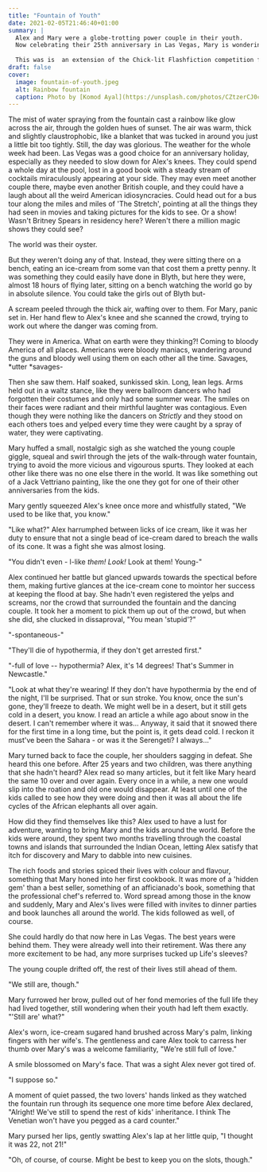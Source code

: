 ```yaml
---
title: "Fountain of Youth"
date: 2021-02-05T21:46:40+01:00
summary: |
  Alex and Mary were a globe-trotting power couple in their youth. 
  Now celebrating their 25th anniversary in Las Vegas, Mary is wondering what might lay ahead for them.
  
  This was is  an extension of the Chick-lit Flashfiction competition for January 2021
draft: false
cover:
  image: fountain-of-youth.jpeg
  alt: Rainbow fountain
  caption: Photo by [Komod Ayal](https://unsplash.com/photos/CZtzerCJ0cA)
---
```

The mist of water spraying from the fountain cast a rainbow like glow
across the air, through the golden hues of sunset. The air was warm,
thick and slightly claustrophobic, like a blanket that was tucked in
around you just a little bit too tightly. Still, the day was glorious.
The weather for the whole week had been. Las Vegas was a good choice for
an anniversary holiday, especially as they needed to slow down for
Alex's knees. They could spend a whole day at the pool, lost in a good
book with a steady stream of cocktails miraculously appearing at your
side. They may even meet another couple there, maybe even another
British couple, and they could have a laugh about all the weird American
idiosyncracies. Could head out for a bus tour along the miles and miles
of 'The Stretch', pointing at all the things they had seen in movies and
taking pictures for the kids to see. Or a show! Wasn't Britney Spears in
residency here? Weren't there a million magic shows they could see?

The world was their oyster.

But they weren't doing any of that. Instead, they were sitting there on
a bench, eating an ice-cream from some van that cost them a pretty
penny. It was something they could easily have done in Blyth, but here
they were, almost 18 hours of flying later, sitting on a bench watching
the world go by in absolute silence. You could take the girls out of
Blyth but-

A scream peeled through the thick air, wafting over to them. For Mary,
panic set in. Her hand flew to Alex's knee and she scanned the crowd,
trying to work out where the danger was coming from.

They were in America. What on earth were they thinking?! Coming to
bloody America of all places. Americans were bloody maniacs, wandering
around the guns and bloody well using them on each other all the time.
Savages, *utter *savages-

Then she saw them. Half soaked, sunkissed skin. Long, lean legs. Arms
held out in a waltz stance, like they were ballroom dancers who had
forgotten their costumes and only had some summer wear. The smiles on
their faces were radiant and their mirthful laughter was contagious.
Even though they were nothing like the dancers on *Strictly* and they
stood on each others toes and yelped every time they were caught by a
spray of water, they were captivating.

Mary huffed a small, nostalgic sigh as she watched the young couple
giggle, squeal and swirl through the jets of the walk-through water
fountain, trying to avoid the more vicious and vigourous spurts. They
looked at each other like there was no one else there in the world. It
was like something out of a Jack Vettriano painting, like the one they
got for one of their other anniversaries from the kids.

Mary gently squeezed Alex's knee once more and whistfully stated, "We
used to be like that, you know."

"Like what?" Alex harrumphed between licks of ice cream, like it was her
duty to ensure that not a single bead of ice-cream dared to breach the
walls of its cone. It was a fight she was almost losing.

"You didn't even - l-like *them! Look!* Look at them! Young-"

Alex continued her battle but glanced upwards towards the spectical
before them, making furtive glances at the ice-cream cone to mointor her
success at keeping the flood at bay. She hadn't even registered the
yelps and screams, nor the crowd that surrounded the fountain and the
dancing couple. It took her a moment to pick them up out of the crowd,
but when she did, she clucked in dissaproval, "You mean 'stupid'?"

"-spontaneous-"

"They'll die of hypothermia, if they don't get arrested first."

"-full of love -- hypothermia? Alex, it's 14 degrees! That's Summer in
Newcastle."

"Look at what they're wearing! If they don't have hypothermia by the end
of the night, I'll be surprised. That or sun stroke. You know, once the
sun's gone, they'll freeze to death. We might well be in a desert, but
it still gets cold in a desert, you know. I read an article a while ago
about snow in the desert. I can't remember where it was\... Anyway, it
said that it snowed there for the first time in a long time, but the
point is, it gets dead cold. I reckon it must've been the Sahara - or
was it the Serengeti? I always\..."

Mary turned back to face the couple, her shoulders sagging in defeat.
She heard this one before. After 25 years and two children, was there
anything that she hadn't heard? Alex read so many articles, but it felt
like Mary heard the same 10 over and over again. Every once in a while,
a new one would slip into the roation and old one would disappear. At
least until one of the kids called to see how they were doing and then
it was all about the life cycles of the African elephants all over
again.

How did they find themselves like this? Alex used to have a lust for
adventure, wanting to bring Mary and the kids around the world. Before
the kids were around, they spent two months travelling through the
coastal towns and islands that surrounded the Indian Ocean, letting Alex
satisfy that itch for discovery and Mary to dabble into new cuisines.

The rich foods and stories spiced their lives with colour and flavour,
something that Mary honed into her first cookbook. It was more of a
'hidden gem' than a best seller, something of an afficianado's book,
something that the professional chef's referred to. Word spread among
those in the know and suddenly, Mary and Alex's lives were filled with
invites to dinner parties and book launches all around the world. The
kids followed as well, of course.

She could hardly do that now here in Las Vegas. The best years were
behind them. They were already well into their retirement. Was there any
more excitement to be had, any more surprises tucked up Life's sleeves?

The young couple drifted off, the rest of their lives still ahead of
them.

"We still are, though."

Mary furrowed her brow, pulled out of her fond memories of the full life
they had lived together, still wondering when their youth had left them
exactly. "'Still are' what?"

Alex's worn, ice-cream sugared hand brushed across Mary's palm, linking
fingers with her wife's. The gentleness and care Alex took to carress
her thumb over Mary's was a welcome familiarity, "We're still full of
love."

A smile blossomed on Mary's face. That was a sight Alex never got tired
of.

"I suppose so."

A moment of quiet passed, the two lovers' hands linked as they watched
the fountain run through its sequence one more time before Alex
declared, "Alright! We've still to spend the rest of kids' inheritance.
I think The Venetian won't have you pegged as a card counter."

Mary pursed her lips, gently swatting Alex's lap at her little quip, "I
thought it was 22, not 21!"

"Oh, of course, of course. Might be best to keep you on the slots,
though."
